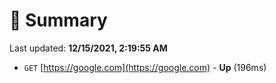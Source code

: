 # 📖 Summary
Last updated: **12/15/2021, 2:19:55 AM**

- `GET` [https://google.com](https://google.com) - **Up** (196ms)

